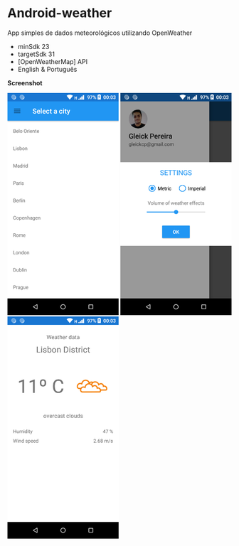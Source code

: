 # Android-weather
App simples de dados meteorológicos utilizando OpenWeather

- minSdk 23
- targetSdk 31
- [OpenWeatherMap] API
- English & Português

**Screenshot**

<p float="left">
  <img src="assets/1.png" width="250" />
  <img src="assets/2.png" width="250" />
  <img src="assets/3.png" width="250" />
</p>
